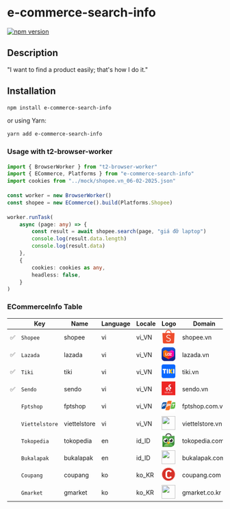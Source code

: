 # e-commerce-search-info

[![npm version](https://badge.fury.io/js/e-commerce-search-info.svg)](https://badge.fury.io/js/e-commerce-search-info)

## Description

"I want to find a product easily; that's how I do it."

## Installation

```bash
npm install e-commerce-search-info
```

or using Yarn:

```bash
yarn add e-commerce-search-info
```

### Usage with t2-browser-worker

```ts
import { BrowserWorker } from "t2-browser-worker"
import { ECommerce, Platforms } from "e-commerce-search-info"
import cookies from "../mock/shopee.vn_06-02-2025.json"

const worker = new BrowserWorker()
const shopee = new ECommerce().build(Platforms.Shopee)

worker.runTask(
    async (page: any) => {
        const result = await shopee.search(page, "giá đỡ laptop")
        console.log(result.data.length)
        console.log(result.data)
    },
    {
        cookies: cookies as any,
        headless: false,
    }
)
```

### ECommerceInfo Table

|     | Key            | Name         | Language | Locale | Logo                                                                                                                                      | Domain          |
| --- | -------------- | ------------ | -------- | ------ | ----------------------------------------------------------------------------------------------------------------------------------------- | --------------- |
| ✅  | `Shopee`       | shopee       | vi       | vi_VN  | <img src="https://raw.githubusercontent.com/2noScript/e-commerce-search-info/main/assets/icon/shopee.ico" width="32" height="32" />       | shopee.vn       |
| ✅  | `Lazada`       | lazada       | vi       | vi_VN  | <img src="https://raw.githubusercontent.com/2noScript/e-commerce-search-info/main/assets/icon/lazada.ico" width="32" height="32" />       | lazada.vn       |
| ✅  | `Tiki`         | tiki         | vi       | vi_VN  | <img src="https://raw.githubusercontent.com/2noScript/e-commerce-search-info/main/assets/icon/tiki.ico" width="32" height="32" />         | tiki.vn         |
| ✅  | `Sendo`        | sendo        | vi       | vi_VN  | <img src="https://raw.githubusercontent.com/2noScript/e-commerce-search-info/main/assets/icon/sendo.ico" width="32" height="32" />        | sendo.vn        |
|     | `Fptshop`      | fptshop      | vi       | vi_VN  | <img src="https://raw.githubusercontent.com/2noScript/e-commerce-search-info/main/assets/icon/fptshop.ico" width="32" height="32" />      | fptshop.com.vn  |
|     | `Viettelstore` | viettelstore | vi       | vi_VN  | <img src="https://raw.githubusercontent.com/2noScript/e-commerce-search-info/main/assets/icon/viettelstore.ico" width="32" height="32" /> | viettelstore.vn |
|     | `Tokopedia`    | tokopedia    | en       | id_ID  | <img src="https://raw.githubusercontent.com/2noScript/e-commerce-search-info/main/assets/icon/tokopedia.ico" width="32" height="32" />    | tokopedia.com   |
|     | `Bukalapak`    | bukalapak    | en       | id_ID  | <img src="https://raw.githubusercontent.com/2noScript/e-commerce-search-info/main/assets/icon/bukalapak.ico" width="32" height="32" />    | bukalapak.com   |
|     | `Coupang`      | coupang      | ko       | ko_KR  | <img src="https://raw.githubusercontent.com/2noScript/e-commerce-search-info/main/assets/icon/coupang.ico" width="32" height="32" />      | coupang.com     |
|     | `Gmarket`      | gmarket      | ko       | ko_KR  | <img src="https://raw.githubusercontent.com/2noScript/e-commerce-search-info/main/assets/icon/gmarket.ico" width="32" height="32" />      | gmarket.co.kr   |

